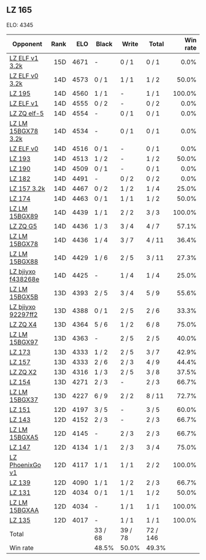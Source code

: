## LZ 165 ##

ELO: 4345

Opponent | Rank | ELO | Black | Write | Total | Win rate
---------|-----:|----:|-------|-------|-------|-------:
[LZ ELF v1 3.2k](LZ%20ELF%20v1%203.2k.md) | 15D | 4671 | - | 0 / 1 | 0 / 1 | 0.0%
[LZ ELF v0 3.2k](LZ%20ELF%20v0%203.2k.md) | 14D | 4573 | 0 / 1 | 1 / 1 | 1 / 2 | 50.0%
[LZ 195](LZ%20195.md) | 14D | 4560 | 1 / 1 | - | 1 / 1 | 100.0%
[LZ ELF v1](LZ%20ELF%20v1.md) | 14D | 4555 | 0 / 2 | - | 0 / 2 | 0.0%
[LZ ZQ elf-5](LZ%20ZQ%20elf-5.md) | 14D | 4554 | - | 0 / 1 | 0 / 1 | 0.0%
[LZ LM 15BGX78 3.2k](LZ%20LM%2015BGX78%203.2k.md) | 14D | 4534 | - | 0 / 1 | 0 / 1 | 0.0%
[LZ ELF v0](LZ%20ELF%20v0.md) | 14D | 4516 | 0 / 1 | - | 0 / 1 | 0.0%
[LZ 193](LZ%20193.md) | 14D | 4513 | 1 / 2 | - | 1 / 2 | 50.0%
[LZ 190](LZ%20190.md) | 14D | 4509 | 0 / 1 | - | 0 / 1 | 0.0%
[LZ 182](LZ%20182.md) | 14D | 4491 | - | 0 / 2 | 0 / 2 | 0.0%
[LZ 157 3.2k](LZ%20157%203.2k.md) | 14D | 4467 | 0 / 2 | 1 / 2 | 1 / 4 | 25.0%
[LZ 174](LZ%20174.md) | 14D | 4463 | 0 / 1 | 1 / 1 | 1 / 2 | 50.0%
[LZ LM 15BGX89](LZ%20LM%2015BGX89.md) | 14D | 4439 | 1 / 1 | 2 / 2 | 3 / 3 | 100.0%
[LZ ZQ G5](LZ%20ZQ%20G5.md) | 14D | 4436 | 1 / 3 | 3 / 4 | 4 / 7 | 57.1%
[LZ LM 15BGX78](LZ%20LM%2015BGX78.md) | 14D | 4436 | 1 / 4 | 3 / 7 | 4 / 11 | 36.4%
[LZ LM 15BGX88](LZ%20LM%2015BGX88.md) | 14D | 4429 | 1 / 6 | 2 / 5 | 3 / 11 | 27.3%
[LZ bjiyxo f438268e](LZ%20bjiyxo%20f438268e.md) | 14D | 4425 | - | 1 / 4 | 1 / 4 | 25.0%
[LZ LM 15BGX5B](LZ%20LM%2015BGX5B.md) | 13D | 4393 | 2 / 5 | 3 / 4 | 5 / 9 | 55.6%
[LZ bjiyxo 92297ff2](LZ%20bjiyxo%2092297ff2.md) | 13D | 4388 | 0 / 1 | 2 / 5 | 2 / 6 | 33.3%
[LZ ZQ X4](LZ%20ZQ%20X4.md) | 13D | 4364 | 5 / 6 | 1 / 2 | 6 / 8 | 75.0%
[LZ LM 15BGX97](LZ%20LM%2015BGX97.md) | 13D | 4363 | - | 2 / 5 | 2 / 5 | 40.0%
[LZ 173](LZ%20173.md) | 13D | 4333 | 1 / 2 | 2 / 5 | 3 / 7 | 42.9%
[LZ 157](LZ%20157.md) | 13D | 4333 | 2 / 6 | 2 / 3 | 4 / 9 | 44.4%
[LZ ZQ X2](LZ%20ZQ%20X2.md) | 13D | 4316 | 1 / 3 | 2 / 5 | 3 / 8 | 37.5%
[LZ 154](LZ%20154.md) | 13D | 4271 | 2 / 3 | - | 2 / 3 | 66.7%
[LZ LM 15BGX37](LZ%20LM%2015BGX37.md) | 13D | 4227 | 6 / 9 | 2 / 2 | 8 / 11 | 72.7%
[LZ 151](LZ%20151.md) | 12D | 4197 | 3 / 5 | - | 3 / 5 | 60.0%
[LZ 143](LZ%20143.md) | 12D | 4152 | 2 / 3 | - | 2 / 3 | 66.7%
[LZ LM 15BGXA5](LZ%20LM%2015BGXA5.md) | 12D | 4145 | - | 2 / 3 | 2 / 3 | 66.7%
[LZ 147](LZ%20147.md) | 12D | 4134 | 1 / 1 | 2 / 3 | 3 / 4 | 75.0%
[LZ PhoenixGo v1](LZ%20PhoenixGo%20v1.md) | 12D | 4117 | 1 / 1 | 1 / 1 | 2 / 2 | 100.0%
[LZ 139](LZ%20139.md) | 12D | 4090 | 1 / 1 | 1 / 2 | 2 / 3 | 66.7%
[LZ 131](LZ%20131.md) | 12D | 4034 | 0 / 1 | 1 / 1 | 1 / 2 | 50.0%
[LZ LM 15BGXAA](LZ%20LM%2015BGXAA.md) | 12D | 4034 | - | 1 / 1 | 1 / 1 | 100.0%
[LZ 135](LZ%20135.md) | 12D | 4017 | - | 1 / 1 | 1 / 1 | 100.0%
Total | | | 33 / 68 | 39 / 78 | 72 / 146 | 
Win rate| | | 48.5% | 50.0% | 49.3% | 
